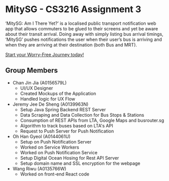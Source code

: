 # MitySG - CS3216 Assignment 3

‘MitySG: Am I There Yet?’ is a localised public transport notification web app that allows commuters to be glued to their screens and yet be aware about their transit arrival. Doing away with simply listing bus arrival timings, ‘MitySG’ pushes notifications the user when their user’s bus is arriving and when they are arriving at their destination (both Bus and MRT).

[Start your Worry-Free Journey today!](https://mitysg.tk/)

## Group Members
* Chan Jin Jia (A0156579L)
    * UI/UX Designer
    * Created Mockups of the Application
    * Handled logic for UX Flow
* Jeremy Jee De Sheng (A0139963N)
    * Setup Java Spring Backend REST Server
	* Data Scraping and Data Collection for Bus Stops & Stations
	* Consumption of REST APIs from LTA, Google Maps and busrouter.sg
	* Algorithm to track buses based on LTA's API
	* Request to Push Server for Push Notification
* Oh Han Gyeol (A0144061U)
    * Setup on Push Notification Server
	* Worked on Service Workers
	* Worked on Push Notification Service
	* Setup Digital Ocean Hosing for Rest API Server
	* Setup domain name and SSL encryption for the webpage
* Wang Riwu (A0135766W)
    * Worked on front-end React code